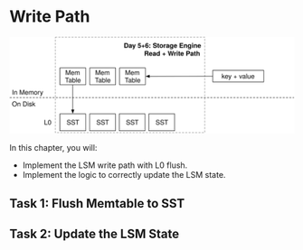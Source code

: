 # Write Path

![Chapter Overview](./lsm-tutorial/week1-05-overview.svg)

In this chapter, you will:

* Implement the LSM write path with L0 flush.
* Implement the logic to correctly update the LSM state.

## Task 1: Flush Memtable to SST

## Task 2: Update the LSM State
